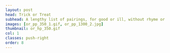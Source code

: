 ```yaml
---
layout: post
head: Trick or Treat
subhead: A lengthy list of pairings, for good or ill, without rhyme or reason. 
images: [or_pp_350_1.gif, or_pp_1300_2.jpg]
thumbnail: or_hp_350.gif
col: 1
classes: push-right
order: 8
---
```

